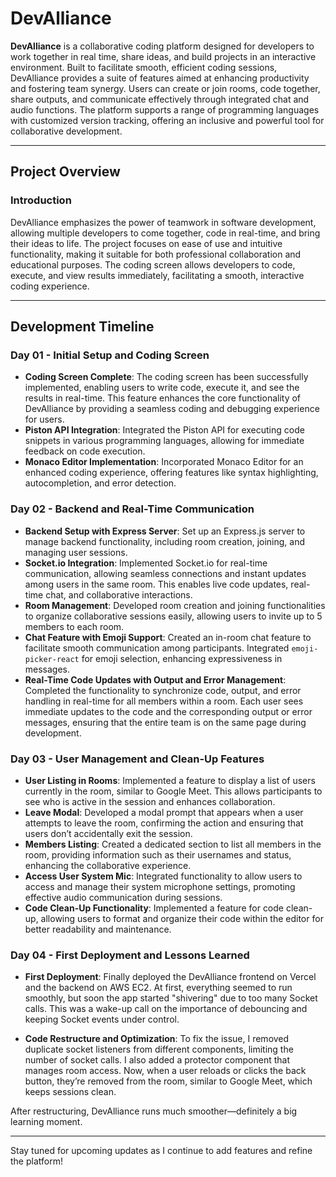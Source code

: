 # DevAlliance

**DevAlliance** is a collaborative coding platform designed for developers to work together in real time, share ideas, and build projects in an interactive environment. Built to facilitate smooth, efficient coding sessions, DevAlliance provides a suite of features aimed at enhancing productivity and fostering team synergy. Users can create or join rooms, code together, share outputs, and communicate effectively through integrated chat and audio functions. The platform supports a range of programming languages with customized version tracking, offering an inclusive and powerful tool for collaborative development.

---

## Project Overview

### Introduction

DevAlliance emphasizes the power of teamwork in software development, allowing multiple developers to come together, code in real-time, and bring their ideas to life. The project focuses on ease of use and intuitive functionality, making it suitable for both professional collaboration and educational purposes. The coding screen allows developers to code, execute, and view results immediately, facilitating a smooth, interactive coding experience.

---

## Development Timeline

### Day 01 - Initial Setup and Coding Screen

- **Coding Screen Complete**: The coding screen has been successfully implemented, enabling users to write code, execute it, and see the results in real-time. This feature enhances the core functionality of DevAlliance by providing a seamless coding and debugging experience for users.
- **Piston API Integration**: Integrated the Piston API for executing code snippets in various programming languages, allowing for immediate feedback on code execution.
- **Monaco Editor Implementation**: Incorporated Monaco Editor for an enhanced coding experience, offering features like syntax highlighting, autocompletion, and error detection.

### Day 02 - Backend and Real-Time Communication

- **Backend Setup with Express Server**: Set up an Express.js server to manage backend functionality, including room creation, joining, and managing user sessions.
- **Socket.io Integration**: Implemented Socket.io for real-time communication, allowing seamless connections and instant updates among users in the same room. This enables live code updates, real-time chat, and collaborative interactions.
- **Room Management**: Developed room creation and joining functionalities to organize collaborative sessions easily, allowing users to invite up to 5 members to each room.
- **Chat Feature with Emoji Support**: Created an in-room chat feature to facilitate smooth communication among participants. Integrated `emoji-picker-react` for emoji selection, enhancing expressiveness in messages.
- **Real-Time Code Updates with Output and Error Management**: Completed the functionality to synchronize code, output, and error handling in real-time for all members within a room. Each user sees immediate updates to the code and the corresponding output or error messages, ensuring that the entire team is on the same page during development.

### Day 03 - User Management and Clean-Up Features

- **User Listing in Rooms**: Implemented a feature to display a list of users currently in the room, similar to Google Meet. This allows participants to see who is active in the session and enhances collaboration.
- **Leave Modal**: Developed a modal prompt that appears when a user attempts to leave the room, confirming the action and ensuring that users don’t accidentally exit the session.
- **Members Listing**: Created a dedicated section to list all members in the room, providing information such as their usernames and status, enhancing the collaborative experience.
- **Access User System Mic**: Integrated functionality to allow users to access and manage their system microphone settings, promoting effective audio communication during sessions.
- **Code Clean-Up Functionality**: Implemented a feature for code clean-up, allowing users to format and organize their code within the editor for better readability and maintenance.

### Day 04 - First Deployment and Lessons Learned

- **First Deployment**: Finally deployed the DevAlliance frontend on Vercel and the backend on AWS EC2. At first, everything seemed to run smoothly, but soon the app started "shivering" due to too many Socket calls. This was a wake-up call on the importance of debouncing and keeping Socket events under control.

- **Code Restructure and Optimization**: To fix the issue, I removed duplicate socket listeners from different components, limiting the number of socket calls. I also added a protector component that manages room access. Now, when a user reloads or clicks the back button, they’re removed from the room, similar to Google Meet, which keeps sessions clean.

After restructuring, DevAlliance runs much smoother—definitely a big learning moment.

---

Stay tuned for upcoming updates as I continue to add features and refine the platform!
